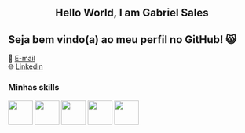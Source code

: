 <center><h2>Hello World, I am Gabriel Sales </h2></center>


## Seja bem vindo(a) ao meu perfil no GitHub! 😸

💌 [E-mail](sales.albuque@gmail.com)<br>
🌐 [Linkedin](https://www.linkedin.com/in/gabriels-albuquerque)
### Minhas skills
<p aling="center">
<img src="https://cdn.jsdelivr.net/gh/devicons/devicon@latest/icons/azuresqldatabase/azuresqldatabase-original.svg" width="50px" />
<img src="https://cdn.jsdelivr.net/gh/devicons/devicon@latest/icons/javascript/javascript-plain.svg" width="50px"  />
<img src="https://cdn.jsdelivr.net/gh/devicons/devicon@latest/icons/python/python-original.svg" width="50px" />
<img src="https://cdn.jsdelivr.net/gh/devicons/devicon@latest/icons/git/git-original-wordmark.svg" width="50px" />
<img src="https://cdn.jsdelivr.net/gh/devicons/devicon@latest/icons/php/php-plain.svg" width="50px" />
</p>      
          
          
          
          
